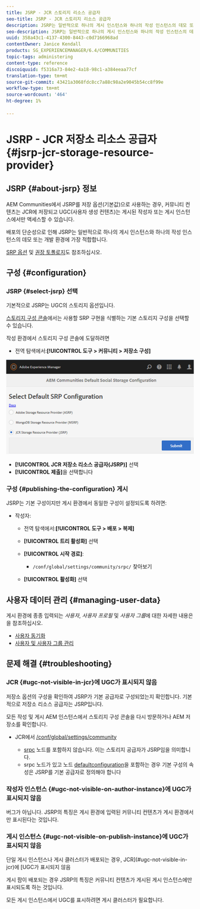 ```yaml
---
title: JSRP - JCR 스토리지 리소스 공급자
seo-title: JSRP - JCR 스토리지 리소스 공급자
description: JSRP는 일반적으로 하나의 게시 인스턴스와 하나의 작성 인스턴스의 데모 또는 개발 환경에 가장 적합합니다
seo-description: JSRP는 일반적으로 하나의 게시 인스턴스와 하나의 작성 인스턴스의 데모 또는 개발 환경에 가장 적합합니다
uuid: 358a43c1-4137-4300-8443-c0d7166968ad
contentOwner: Janice Kendall
products: SG_EXPERIENCEMANAGER/6.4/COMMUNITIES
topic-tags: administering
content-type: reference
discoiquuid: f5316a73-84e2-4a18-98c1-a384eeaa77cf
translation-type: tm+mt
source-git-commit: 43421a3068fdc8cc7a88c98a2e9045b54cc8f99e
workflow-type: tm+mt
source-wordcount: '464'
ht-degree: 1%

---
```



# JSRP - JCR 저장소 리소스 공급자 {#jsrp-jcr-storage-resource-provider}

## JSRP {#about-jsrp} 정보

AEM Communities에서 JSRP를 저장 옵션(기본값)으로 사용하는 경우, 커뮤니티 컨텐츠는 JCR에 저장되고 UGC(사용자 생성 컨텐츠)는 게시된 작성자 또는 게시 인스턴스에서만 액세스할 수 있습니다.

배포의 단순성으로 인해 JSRP는 일반적으로 하나의 게시 인스턴스와 하나의 작성 인스턴스의 데모 또는 개발 환경에 가장 적합합니다.

[SRP 옵션](working-with-srp.md#characteristics-of-srp-options) 및 [권장 토폴로지](topologies.md)도 참조하십시오.

## 구성 {#configuration}

### JSRP {#select-jsrp} 선택

기본적으로 JSRP는 UGC의 스토리지 옵션입니다.

[스토리지 구성 콘솔](srp-config.md)에서는 사용할 SRP 구현을 식별하는 기본 스토리지 구성을 선택할 수 있습니다.

작성 환경에서 스토리지 구성 콘솔에 도달하려면

* 전역 탐색에서:**[!UICONTROL 도구 > 커뮤니티 > 저장소 구성]**

![chlimage_1-234](assets/chlimage_1-234.png)

* **[!UICONTROL JCR 저장소 리소스 공급자(JSRP)]** 선택
* **[!UICONTROL 제출]**&#x200B;을 선택합니다

### 구성 {#publishing-the-configuration} 게시

JSRP는 기본 구성이지만 게시 환경에서 동일한 구성이 설정되도록 하려면:

* 작성자:

   * 전역 탐색에서:**[!UICONTROL 도구 > 배포 > 복제]**
   * **[!UICONTROL 트리 활성화]** 선택
   * **[!UICONTROL 시작 경로]**:

      * `/conf/global/settings/community/srpc/` 찾아보기
   * **[!UICONTROL 활성화]** 선택


## 사용자 데이터 관리 {#managing-user-data}

게시 환경에 종종 입력되는 *사용자*, *사용자 프로필* 및 *사용자 그룹*&#x200B;에 대한 자세한 내용은 을 참조하십시오.

* [사용자 동기화](sync.md)
* [사용자 및 사용자 그룹 관리](users.md)

## 문제 해결 {#troubleshooting}

### JCR {#ugc-not-visible-in-jcr}에 UGC가 표시되지 않음

저장소 옵션의 구성을 확인하여 JSRP가 기본 공급자로 구성되었는지 확인합니다. 기본적으로 저장소 리소스 공급자는 JSRP입니다.

모든 작성 및 게시 AEM 인스턴스에서 스토리지 구성 콘솔을 다시 방문하거나 AEM 저장소를 확인합니다.

* JCR에서 [/conf/global/settings/community](http://localhost:4502/crx/de/index.jsp#/conf/global/settings/community)

   * [srpc](http://localhost:4502/crx/de/index.jsp#/conf/global/settings/community/srpc) 노드를 포함하지 않습니다. 이는 스토리지 공급자가 JSRP임을 의미합니다.
   * srpc 노드가 있고 노드 [defaultconfiguration](http://localhost:4502/crx/de/index.jsp#/conf/global/settings/community/srpc/defaultconfiguration)을 포함하는 경우 기본 구성의 속성은 JSRP를 기본 공급자로 정의해야 합니다

### 작성자 인스턴스 {#ugc-not-visible-on-author-instance}에 UGC가 표시되지 않음

버그가 아닙니다. JSRP의 특징은 게시 환경에 입력된 커뮤니티 컨텐츠가 게시 환경에서만 표시된다는 것입니다.

### 게시 인스턴스 {#ugc-not-visible-on-publish-instance}에 UGC가 표시되지 않음

단일 게시 인스턴스나 게시 클러스터가 배포되는 경우, JCR](#ugc-not-visible-in-jcr)에 [UGC가 표시되지 않음

게시 팜이 배포되는 경우 JSRP의 특징은 커뮤니티 컨텐츠가 게시된 게시 인스턴스에만 표시되도록 하는 것입니다.

모든 게시 인스턴스에서 UGC를 표시하려면 게시 클러스터가 필요합니다.
